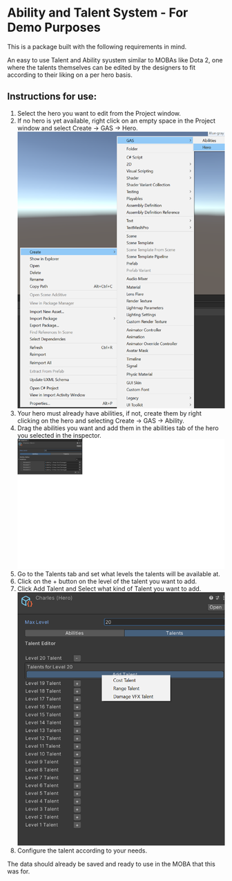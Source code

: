 # Ability and Talent System - For Demo Purposes

This is a package built with the following requirements in mind.

An easy to use Talent and Ability syustem similar to MOBAs like Dota 2, one where the talents themselves can be edited by the designers to fit according to their liking on a per hero basis.



## Instructions for use:

1. Select the hero you want to edit from the Project window.
2. If no hero is yet available, right click on an empty space in the Project window and select Create -> GAS -> Hero.
![Alt text](/Images/1.png "Create Hero")
3. Your hero must already have abilities, if not, create them by right clicking on the hero and selecting Create -> GAS -> Ability.
4. Drag the abilities you want and add them in the abilities tab of the hero you selected in the inspector.
![Alt text](/Images/2.png "Mod Abilities")
5. Go to the Talents tab and set what levels the talents will be available at.
6. Click on the + button on the level of the talent you want to add.
7. Click Add Talent and Select what kind of Talent you want to add.
![Alt text](/Images/3.png "Add Talents")
8. Configure the talent according to your needs.

The data should already be saved and ready to use in the MOBA that this was for.